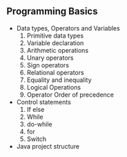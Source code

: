 ## Programming Basics ##
- Data types, Operators and Variables
	1. Primitive data types
	2. Variable declaration
	3. Arithmetic operations
	4. Unary operators
	5. Sign operators
	6. Relational operators 
	7. Equality and inequality
	8. Logical Operations
	9. Operator Order of precedence
- Control statements
	1. If else
	2. While
	3. do-while
	4. for
	5. Switch
- Java project structure
